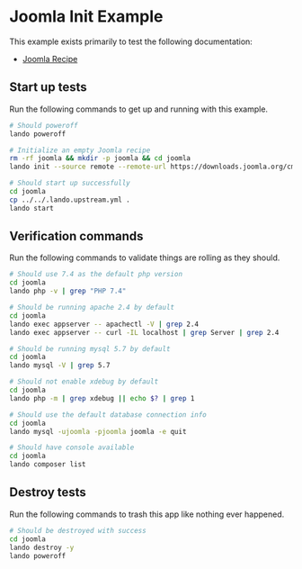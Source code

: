 Joomla Init Example
===============

This example exists primarily to test the following documentation:

* [Joomla Recipe](https://docs.devwithlando.io/tutorials/joomla.html)

## Start up tests

Run the following commands to get up and running with this example.

```bash
# Should poweroff
lando poweroff

# Initialize an empty Joomla recipe
rm -rf joomla && mkdir -p joomla && cd joomla
lando init --source remote --remote-url https://downloads.joomla.org/cms/joomla4/4-1-0/Joomla_4-1-0-Stable-Full_Package.tar.gz --recipe joomla --webroot . --name lando-joomla

# Should start up successfully
cd joomla
cp ../../.lando.upstream.yml .
lando start
```

## Verification commands

Run the following commands to validate things are rolling as they should.

```bash
# Should use 7.4 as the default php version
cd joomla
lando php -v | grep "PHP 7.4"

# Should be running apache 2.4 by default
cd joomla
lando exec appserver -- apachectl -V | grep 2.4
lando exec appserver -- curl -IL localhost | grep Server | grep 2.4

# Should be running mysql 5.7 by default
cd joomla
lando mysql -V | grep 5.7

# Should not enable xdebug by default
cd joomla
lando php -m | grep xdebug || echo $? | grep 1

# Should use the default database connection info
cd joomla
lando mysql -ujoomla -pjoomla joomla -e quit

# Should have console available
cd joomla
lando composer list
```

## Destroy tests

Run the following commands to trash this app like nothing ever happened.

```bash
# Should be destroyed with success
cd joomla
lando destroy -y
lando poweroff
```

